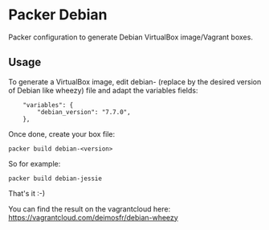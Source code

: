 Packer Debian
=============

Packer configuration to generate Debian VirtualBox image/Vagrant boxes.

Usage
-----

To generate a VirtualBox image, edit debian-<version> (replace <version> by the desired version of Debian like wheezy) file and adapt the variables fields:
```
    "variables": {
        "debian_version": "7.7.0",
    },

```
Once done, create your box file:
```
packer build debian-<version>
```
So for example:
```
packer build debian-jessie
```

That's it :-)

You can find the result on the vagrantcloud here: https://vagrantcloud.com/deimosfr/debian-wheezy
